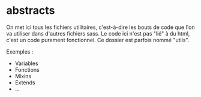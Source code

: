 # abstracts

On met ici tous les fichiers utilitaires, c'est-à-dire les bouts de code que
l'on va utiliser dans d'autres fichiers sass.
Le code ici n'est pas "lié" à du html, c'est un code purement fonctionnel.
Ce dossier est parfois nommé "utils".

Exemples :

- Variables
- Fonctions
- Mixins
- Extends
- ...